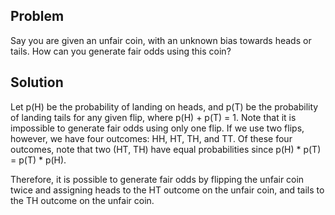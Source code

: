 ## Problem
Say you are given an unfair coin, with an unknown bias towards heads or tails. How can you generate fair odds using this coin?

## Solution
Let p(H) be the probability of landing on heads, and p(T) be the probability of landing tails for any given flip, where p(H) + p(T) = 1. Note that it is impossible to generate fair odds using only one flip. If we use two flips, however, we have four outcomes: HH, HT, TH, and TT. Of these four outcomes, note that two (HT, TH) have equal probabilities since p(H) * p(T) = p(T) * p(H).

Therefore, it is possible to generate fair odds by flipping the unfair coin twice and assigning heads to the HT outcome on the unfair coin, and tails to the TH outcome on the unfair coin.
